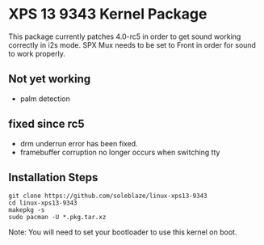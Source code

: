 # XPS 13 9343 Kernel Package

This package currently patches 4.0-rc5 in order to get sound working correctly in i2s mode.  SPX Mux needs to be set to Front in order for sound to work properly.

## Not yet working

* palm detection

## fixed since rc5

* drm underrun error has been fixed. 
* framebuffer corruption no longer occurs when switching tty

## Installation Steps

    git clone https://github.com/soleblaze/linux-xps13-9343
    cd linux-xps13-9343
    makepkg -s
    sudo pacman -U *.pkg.tar.xz

Note: You will need to set your bootloader to use this kernel on boot.
